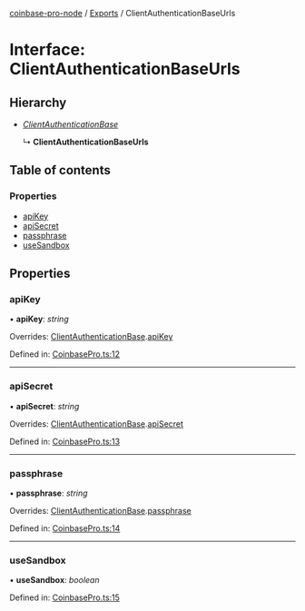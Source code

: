[coinbase-pro-node](../README.md) / [Exports](../modules.md) / ClientAuthenticationBaseUrls

# Interface: ClientAuthenticationBaseUrls

## Hierarchy

- [_ClientAuthenticationBase_](clientauthenticationbase.md)

  ↳ **ClientAuthenticationBaseUrls**

## Table of contents

### Properties

- [apiKey](clientauthenticationbaseurls.md#apikey)
- [apiSecret](clientauthenticationbaseurls.md#apisecret)
- [passphrase](clientauthenticationbaseurls.md#passphrase)
- [useSandbox](clientauthenticationbaseurls.md#usesandbox)

## Properties

### apiKey

• **apiKey**: _string_

Overrides: [ClientAuthenticationBase](clientauthenticationbase.md).[apiKey](clientauthenticationbase.md#apikey)

Defined in: [CoinbasePro.ts:12](https://github.com/bennycode/coinbase-pro-node/blob/1018fbd/src/CoinbasePro.ts#L12)

---

### apiSecret

• **apiSecret**: _string_

Overrides: [ClientAuthenticationBase](clientauthenticationbase.md).[apiSecret](clientauthenticationbase.md#apisecret)

Defined in: [CoinbasePro.ts:13](https://github.com/bennycode/coinbase-pro-node/blob/1018fbd/src/CoinbasePro.ts#L13)

---

### passphrase

• **passphrase**: _string_

Overrides: [ClientAuthenticationBase](clientauthenticationbase.md).[passphrase](clientauthenticationbase.md#passphrase)

Defined in: [CoinbasePro.ts:14](https://github.com/bennycode/coinbase-pro-node/blob/1018fbd/src/CoinbasePro.ts#L14)

---

### useSandbox

• **useSandbox**: _boolean_

Defined in: [CoinbasePro.ts:15](https://github.com/bennycode/coinbase-pro-node/blob/1018fbd/src/CoinbasePro.ts#L15)
